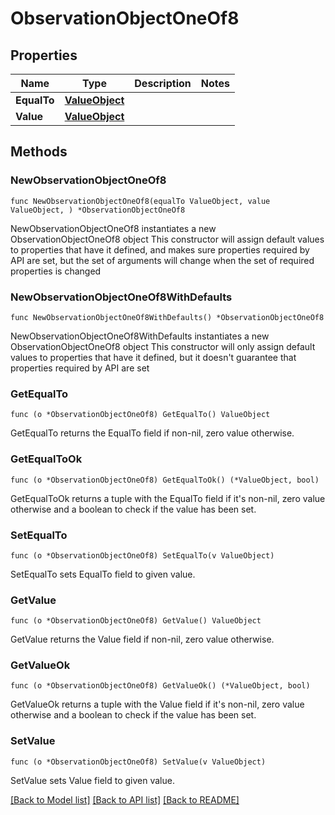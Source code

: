 # ObservationObjectOneOf8

## Properties

Name | Type | Description | Notes
------------ | ------------- | ------------- | -------------
**EqualTo** | [**ValueObject**](ValueObject.md) |  | 
**Value** | [**ValueObject**](ValueObject.md) |  | 

## Methods

### NewObservationObjectOneOf8

`func NewObservationObjectOneOf8(equalTo ValueObject, value ValueObject, ) *ObservationObjectOneOf8`

NewObservationObjectOneOf8 instantiates a new ObservationObjectOneOf8 object
This constructor will assign default values to properties that have it defined,
and makes sure properties required by API are set, but the set of arguments
will change when the set of required properties is changed

### NewObservationObjectOneOf8WithDefaults

`func NewObservationObjectOneOf8WithDefaults() *ObservationObjectOneOf8`

NewObservationObjectOneOf8WithDefaults instantiates a new ObservationObjectOneOf8 object
This constructor will only assign default values to properties that have it defined,
but it doesn't guarantee that properties required by API are set

### GetEqualTo

`func (o *ObservationObjectOneOf8) GetEqualTo() ValueObject`

GetEqualTo returns the EqualTo field if non-nil, zero value otherwise.

### GetEqualToOk

`func (o *ObservationObjectOneOf8) GetEqualToOk() (*ValueObject, bool)`

GetEqualToOk returns a tuple with the EqualTo field if it's non-nil, zero value otherwise
and a boolean to check if the value has been set.

### SetEqualTo

`func (o *ObservationObjectOneOf8) SetEqualTo(v ValueObject)`

SetEqualTo sets EqualTo field to given value.


### GetValue

`func (o *ObservationObjectOneOf8) GetValue() ValueObject`

GetValue returns the Value field if non-nil, zero value otherwise.

### GetValueOk

`func (o *ObservationObjectOneOf8) GetValueOk() (*ValueObject, bool)`

GetValueOk returns a tuple with the Value field if it's non-nil, zero value otherwise
and a boolean to check if the value has been set.

### SetValue

`func (o *ObservationObjectOneOf8) SetValue(v ValueObject)`

SetValue sets Value field to given value.



[[Back to Model list]](../README.md#documentation-for-models) [[Back to API list]](../README.md#documentation-for-api-endpoints) [[Back to README]](../README.md)


